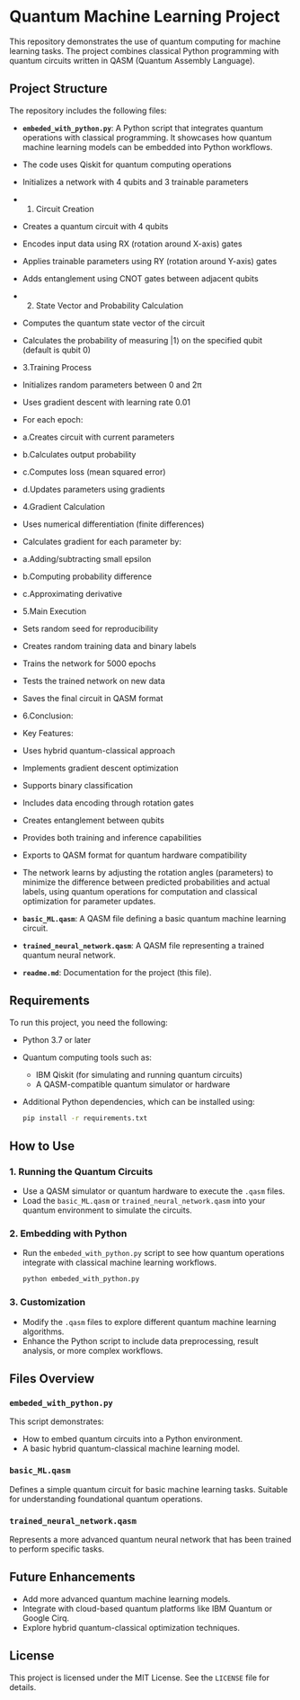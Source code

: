 # Quantum Machine Learning Project

This repository demonstrates the use of quantum computing for machine learning tasks. The project combines classical Python programming with quantum circuits written in QASM (Quantum Assembly Language).

## Project Structure

The repository includes the following files:

- **`embeded_with_python.py`**: A Python script that integrates quantum operations with classical programming. It showcases how quantum machine learning models can be embedded into Python workflows.

- The code uses Qiskit for quantum computing operations

- Initializes a network with 4 qubits and 3 trainable parameters

- 1. Circuit Creation
- Creates a quantum circuit with 4 qubits
- Encodes input data using RX (rotation around X-axis) gates
- Applies trainable parameters using RY (rotation around Y-axis) gates
- Adds entanglement using CNOT gates between adjacent qubits

- 2. State Vector and Probability Calculation
- Computes the quantum state vector of the circuit
- Calculates the probability of measuring |1⟩ on the specified qubit (default is qubit 0)

- 3.Training Process
- Initializes random parameters between 0 and 2π
- Uses gradient descent with learning rate 0.01
- For each epoch:
- a.Creates circuit with current parameters
- b.Calculates output probability
- c.Computes loss (mean squared error)
- d.Updates parameters using gradients

- 4.Gradient Calculation
- Uses numerical differentiation (finite differences)
- Calculates gradient for each parameter by:
- a.Adding/subtracting small epsilon
- b.Computing probability difference
- c.Approximating derivative

- 5.Main Execution
- Sets random seed for reproducibility

- Creates random training data and binary labels

- Trains the network for 5000 epochs

- Tests the trained network on new data

- Saves the final circuit in QASM format

- 6.Conclusion:
- Key Features:
- Uses hybrid quantum-classical approach

- Implements gradient descent optimization

- Supports binary classification

- Includes data encoding through rotation gates

- Creates entanglement between qubits

- Provides both training and inference capabilities

- Exports to QASM format for quantum hardware compatibility

- The network learns by adjusting the rotation angles (parameters) to minimize the difference between predicted probabilities and actual labels, using quantum operations for computation and classical optimization for parameter updates.

- **`basic_ML.qasm`**: A QASM file defining a basic quantum machine learning circuit.
- **`trained_neural_network.qasm`**: A QASM file representing a trained quantum neural network.
- **`readme.md`**: Documentation for the project (this file).

## Requirements

To run this project, you need the following:

- Python 3.7 or later
- Quantum computing tools such as:
  - IBM Qiskit (for simulating and running quantum circuits)
  - A QASM-compatible quantum simulator or hardware
- Additional Python dependencies, which can be installed using:

  ```bash
  pip install -r requirements.txt
  ```

## How to Use

### 1. Running the Quantum Circuits

- Use a QASM simulator or quantum hardware to execute the `.qasm` files.
- Load the `basic_ML.qasm` or `trained_neural_network.qasm` into your quantum environment to simulate the circuits.

### 2. Embedding with Python

- Run the `embeded_with_python.py` script to see how quantum operations integrate with classical machine learning workflows.

  ```bash
  python embeded_with_python.py
  ```

### 3. Customization

- Modify the `.qasm` files to explore different quantum machine learning algorithms.
- Enhance the Python script to include data preprocessing, result analysis, or more complex workflows.

## Files Overview

### **`embeded_with_python.py`**

This script demonstrates:

- How to embed quantum circuits into a Python environment.
- A basic hybrid quantum-classical machine learning model.

### **`basic_ML.qasm`**

Defines a simple quantum circuit for basic machine learning tasks. Suitable for understanding foundational quantum operations.

### **`trained_neural_network.qasm`**

Represents a more advanced quantum neural network that has been trained to perform specific tasks.

## Future Enhancements

- Add more advanced quantum machine learning models.
- Integrate with cloud-based quantum platforms like IBM Quantum or Google Cirq.
- Explore hybrid quantum-classical optimization techniques.

## License

This project is licensed under the MIT License. See the `LICENSE` file for details.
